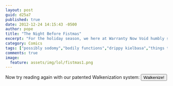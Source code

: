 ```yaml
---
layout: post
guid: d25a7
published: true
date: 2012-12-24 14:15:43 -0500
author: pope
title: "The Night Before Fistmas"
excerpt: "For the holiday season, we here at Warranty Now Void humbly submit a short story to get you in the Christmas spirit by stuffing the shit out of your stocking, whether you want it or not."
category: Comics
tags: ["possibly sodomy","bodily functions","drippy kielbasa","things that will fuck shit up","absolutely nothing about this is okay","walken","terrifying things","please don't sue","ruined classics","anal probes","I feel dirty","ball gag","Geo Metro","Merry Christmas","Happy Holidays","I'm going to go cry in the shower now"]
comments: true 
image:
  feature: assets/img/lol/fistmas1.png
---
```


Now try reading again with our patented Walkenization system: <button id="walkenize-button" class="btn btn-info" onclick="walkenize();"><i class="icon-asterisk icon-white"></i>Walkenize!</button>